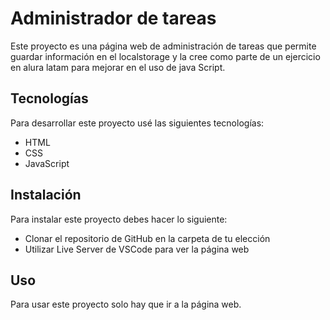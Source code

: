 # Administrador de tareas

Este proyecto es una página web de administración de tareas que permite guardar información en el localstorage y la cree como parte de un ejercicio en alura latam para mejorar en el uso de java Script.

## Tecnologías

Para desarrollar este proyecto usé las siguientes tecnologías:

- HTML
- CSS
- JavaScript

## Instalación

Para instalar este proyecto debes hacer lo siguiente:

- Clonar el repositorio de GitHub en la carpeta de tu elección
- Utilizar Live Server de VSCode para ver la página web

## Uso

Para usar este proyecto solo hay que ir a la página web.
